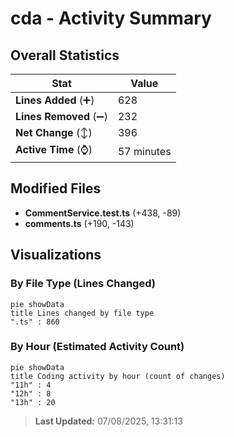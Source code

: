 # cda - Activity Summary 

## Overall Statistics

| Stat                   | Value                                                             |
| ---------------------- | ----------------------------------------------------------------- |
| **Lines Added** (➕)   | 628                                          |
| **Lines Removed** (➖) | 232                                        |
| **Net Change** (↕)    | 396                |
| **Active Time** (⌚)   | 57 minutes |


## Modified Files
- **CommentService.test.ts** (+438, -89)
- **comments.ts** (+190, -143)

## Visualizations

### By File Type (Lines Changed)

```mermaid
pie showData
title Lines changed by file type
".ts" : 860
```

### By Hour (Estimated Activity Count)

```mermaid
pie showData
title Coding activity by hour (count of changes)
"11h" : 4
"12h" : 8
"13h" : 20
```


> **Last Updated:** 07/08/2025, 13:31:13